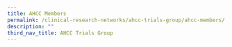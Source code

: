 ```yaml
---
title: AHCC Members
permalink: /clinical-research-networks/ahcc-trials-group/ahcc-members/
description: ""
third_nav_title: AHCC Trials Group
---
```

